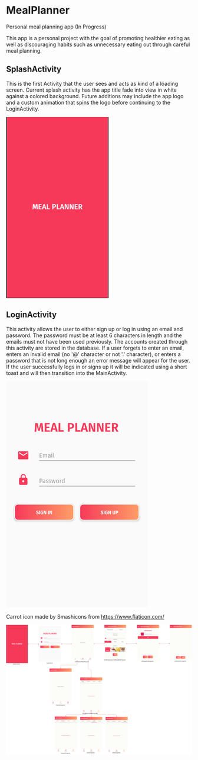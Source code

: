# MealPlanner
Personal meal planning app (In Progress) 

This app is a personal project with the goal of promoting healthier eating as well as discouraging habits such 
as unnecessary eating out through careful meal planning.

## SplashActivity 
This is the first Activity that the user sees and acts as kind of a loading screen. Current splash activity has the app title fade into view in white against a colored background. Future additions may include the app logo and a custom animation that spins the logo before continuing to the LoginActivity.

![SplashActivity](/Images/SplashActivity.PNG)

## LoginActivity
This activity allows the user to either sign up or log in using an email and password. The password must be at least 6 characters in length and the emails must not have been used previously. The accounts created through this activity are stored in the database. If a user forgets to enter an email, enters an invalid email (no '@' character or not '.' character), or enters a password that is not long enough an error message will appear for the user. If the user successfully logs in or signs up it will be indicated using a short toast and will then transition into the MainActivity.

![LoginActivity](/Images/LoginActivity.PNG)

Carrot icon made by Smashicons from https://www.flaticon.com/

![Progress Map](/Images/MealPlanner.png)
